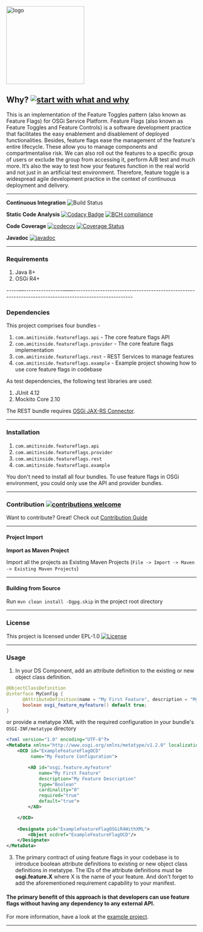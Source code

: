 <img width="206" alt="logo" src="https://user-images.githubusercontent.com/13380182/31521441-d679b224-afa9-11e7-960c-e643b7fc45e0.png">

## Why? [![start with what and why](https://img.shields.io/badge/start%20with-why%3F-brightgreen.svg?style=flat)](http://featureflags.io/feature-flags/)

This is an implementation of the Feature Toggles pattern (also known as Feature Flags) for OSGi Service Platform. Feature Flags (also known as Feature Toggles and Feature Controls) is a software development practice that facilitates the easy enablement and disablement of deployed functionalities. Besides, feature flags ease the management of the feature's entire lifecycle. These allow you to manage components and compartmentalise risk. We can also roll out the features to a specific group of users or exclude the group from accessing it, perform A/B test and much more. It’s also the way to test how your features function in the real world and not just in an artificial test environment. Therefore, feature toggle is a widespread agile development practice in the context of continuous deployment and delivery.

----------------------------------------------------------------------------------------------------------------------------

**Continuous Integration** ![Build Status](https://travis-ci.org/amitjoy/feature-flags-for-osgi.svg?branch=master)

**Static Code Analysis** [![Codacy Badge](https://api.codacy.com/project/badge/Grade/90918f9f84b64b14ac9ea1ed7f8ac041)](https://www.codacy.com/app/admin_62/feature-flags-for-osgi?utm_source=github.com&amp;utm_medium=referral&amp;utm_content=amitjoy/feature-flags-osgi&amp;utm_campaign=Badge_Grade) [![BCH compliance](https://bettercodehub.com/edge/badge/amitjoy/feature-flags-for-osgi?branch=master)](https://bettercodehub.com/)

**Code Coverage** [![codecov](https://codecov.io/gh/amitjoy/feature-flags-for-osgi/branch/master/graph/badge.svg)](https://codecov.io/gh/amitjoy/feature-flags-for-osgi) [![Coverage Status](https://coveralls.io/repos/github/amitjoy/feature-flags-for-osgi/badge.svg?branch=master)](https://coveralls.io/github/amitjoy/feature-flags-for-osgi?branch=master)

**Javadoc** [![javadoc](http://javadoc-badge.appspot.com/com.tomgibara/github.svg?label=javadoc)](http://amitjoy.github.io/feature-flags-for-osgi/)

------------------------------------------------------------------------------------------------------------------------------

### Requirements

1. Java 8+
2. OSGi R4+

-----—----------------——------------------------------------------------------------------------------------------------------

### Dependencies

This project comprises four bundles - 

1. `com.amitinside.featureflags.api` - The core feature flags API
2. `com.amitinside.featureflags.provider` - The core feature flags implementation
3. `com.amitinside.featureflags.rest` - REST Services to manage features
4. `com.amitinside.featureflags.example` - Example project showing how to use core feature flags in codebase

As test dependencies, the following test libraries are used:

1. JUnit 4.12
3. Mockito Core 2.10

The REST bundle requires [OSGi JAX-RS Connector](https://github.com/hstaudacher/osgi-jax-rs-connector).

-------------------------------------------------------------------------------------------------------------------

### Installation

1. `com.amitinside.featureflags.api`
2. `com.amitinside.featureflags.provider`
3. `com.amitinside.featureflags.rest`
4. `com.amitinside.featureflags.example`

You don't need to install all four bundles. To use feature flags in OSGi environment, you could only use the API and provider bundles.

--------------------------------------------------------------------------------------------------------------------

### Contribution [![contributions welcome](https://img.shields.io/badge/contributions-welcome-brightgreen.svg?style=flat)](https://github.com/amitjoy/feature-flags-osgi/issues)

Want to contribute? Great! Check out [Contribution Guide](https://github.com/amitjoy/feature-flags-osgi/blob/master/CONTRIBUTING.md)

-----------------------------------------------------------------------------------------------------------------

#### Project Import

**Import as Maven Project**

Import all the projects as Existing Maven Projects (`File -> Import -> Maven -> Existing Maven Projects`)

-------------------------------------------------------------------------------------------------------------

#### Building from Source

Run `mvn clean install -Dgpg.skip` in the project root directory

-------------------------------------------------------------------------------------------------------------
### License

This project is licensed under EPL-1.0 [![License](http://img.shields.io/badge/license-EPL-blue.svg)](http://www.eclipse.org/legal/epl-v10.html)

------------------------------------------------------------------------------------------------------------

### Usage

1. In your DS Component, add an attribute definition to the existing or new object class definition.

```java
@ObjectClassDefinition
@interface MyConfig {
      @AttributeDefinition(name = "My First Feature", description = "My Feature Description")
      boolean osgi_feature_myfeature() default true;
}
```

or provide a metatype XML with the required configuration in your bundle's `OSGI-INF/metatype` directory

```xml
<?xml version="1.0" encoding="UTF-8"?>
<MetaData xmlns="http://www.osgi.org/xmlns/metatype/v1.2.0" localization="en_us">
    <OCD id="ExampleFeatureFlagOCD" 
         name="My Feature Configuration">

        <AD id="osgi.feature.myfeature"
            name="My First Feature"
            description="My Feature Description"
            type="Boolean"
            cardinality="0"
            required="true"
            default="true">
        </AD>

    </OCD>
    
    <Designate pid="ExampleFeatureFlagOSGiR4WithXML">
        <Object ocdref="ExampleFeatureFlagOCD"/>
    </Designate>
</MetaData>
```

3. The primary contract of using feature flags in your codebase is to introduce boolean attribute definitions to existing or new object class definitions in metatype. The IDs of the attribute definitions must be **osgi.feature.X** where X is the name of your feature. And don't forget to add the aforementioned requirement capability to your manifest.

#### The primary benefit of this approach is that developers can use feature flags without having any dependency to any external API.

For more information, have a look at the [example project](https://github.com/amitjoy/feature-flags-for-osgi/tree/master/com.amitinside.featureflags.example/src/main/java/com/amitinside/featureflags/example).

---------------------------------------------------------------------------------------------------------------
